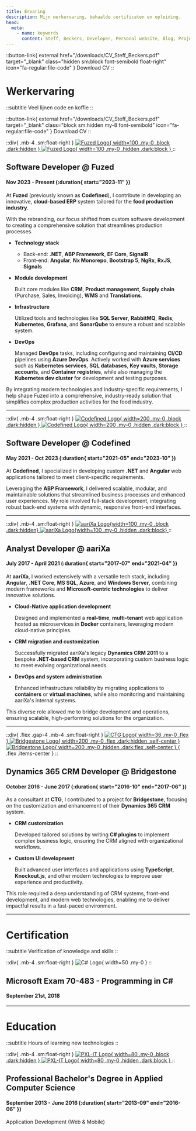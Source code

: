 ```yaml
---
title: Ervaring
description: Mijn werkervaring, behaalde certificaten en opleiding.
head:
  meta:
    - name: keywords
      content: Steff, Beckers, Developer, Personal website, Blog, Projects, Resume, CV, Work, Ervaring, Fuzed, Codefined, aariXa, CTG, Brigestone, PXL
---
```


::button-link{ external href="/downloads/CV_Steff_Beckers.pdf" target="\_blank" class="hidden sm:block font-semibold float-right" icon="fa-regular:file-code" }
Download CV
::

# Werkervaring

::subtitle
Veel lijnen code en koffie
::

<!-- TODO: CV in nederlands -->

::button-link{ external href="/downloads/CV_Steff_Beckers.pdf" target="\_blank" class="block sm:hidden my-8 font-semibold" icon="fa-regular:file-code" }
Download CV
::

::div{ .mb-4 .sm:float-right }
[
![Fuzed Logo](/images/logos/fuzed-logo-black.svg){ width=100 .my-0 .block .dark:hidden }
![Fuzed Logo](/images/logos/fuzed-logo-white.svg){ width=100 .my-0 .hidden .dark:block }
](https://fuzed.app)
::

## Software Developer @ Fuzed

#### Nov 2023 - Present (:duration{ start="2023-11" })

At **Fuzed** (previously known as **Codefined**), I contribute in developing an innovative, **cloud-based ERP** system tailored for the **food production industry**.

With the rebranding, our focus shifted from custom software development to creating a comprehensive solution that streamlines production processes.

- **Technology stack**

  - Back-end: **.NET**, **ABP Framework**, **EF Core**, **SignalR**
  - Front-end: **Angular**, **Nx Monorepo**, **Bootstrap 5**, **NgRx**, **RxJS**, **Signals**

- **Module development**

  Built core modules like **CRM**, **Product management**, **Supply chain** (Purchase, Sales, Invoicing), **WMS** and **Translations**.

- **Infrastructure**

  Utilized tools and technologies like **SQL Server**, **RabbitMQ**, **Redis**, **Kubernetes**, **Grafana**, and **SonarQube** to ensure a robust and scalable system.

- **DevOps**

  Managed **DevOps** tasks, including configuring and maintaining **CI/CD** pipelines using **Azure DevOps**. Actively worked with **Azure services** such as **Kubernetes services**, **SQL databases**, **Key vaults**, **Storage accounts**, and **Container registries**, while also managing the **Kubernetes dev cluster** for development and testing purposes.

By integrating modern technologies and industry-specific requirements, I help shape Fuzed into a comprehensive, industry-ready solution that simplifies complex production activities for the food industry.

<hr />

::div{ .mb-4 .sm:float-right }
[
![Codefined Logo](/images/logos/codefined-logo-black.svg){ width=200 .my-0 .block .dark:hidden }
![Codefined Logo](/images/logos/codefined-logo-white.svg){ width=200 .my-0 .hidden .dark:block }
](https://codefined.be)
::

## Software Developer @ Codefined

#### May 2021 - Oct 2023 (:duration{ start="2021-05" end="2023-10" })

At **Codefined**, I specialized in developing custom **.NET** and **Angular** web applications tailored to meet client-specific requirements.

Leveraging the **ABP Framework**, I delivered scalable, modular, and maintainable solutions that streamlined business processes and enhanced user experiences. My role involved full-stack development, integrating robust back-end systems with dynamic, responsive front-end interfaces.

<hr />

::div{ .mb-4 .sm:float-right }
[
![aariXa Logo](/images/logos/aarixa-logo-blue.png){width=100 .my-0 .block .dark:hidden}
![aariXa Logo](/images/logos/aarixa-logo-white.png){width=100 .my-0 .hidden .dark:block}
](https://www.aarixa.be)
::

## Analyst Developer @ aariXa

#### July 2017 - April 2021 (:duration{ start="2017-07" end="2021-04" })

At **aariXa**, I worked extensively with a versatile tech stack, including **Angular**, **.NET Core**, **MS SQL**, **Azure**, and **Windows Server**, combining modern frameworks and **Microsoft-centric technologies** to deliver innovative solutions.

- **Cloud-Native application development**

  Designed and implemented a **real-time**, **multi-tenant** web application hosted as microservices in **Docker** containers, leveraging modern cloud-native principles.

- **CRM migration and customization**

  Successfully migrated aariXa's legacy **Dynamics CRM 2011** to a bespoke **.NET-based CRM** system, incorporating custom business logic to meet evolving organizational needs.

- **DevOps and system administration**

  Enhanced infrastructure reliability by migrating applications to **containers** or **virtual machines**, while also monitoring and maintaining aariXa's internal systems.

This diverse role allowed me to bridge development and operations, ensuring scalable, high-performing solutions for the organization.

<hr />

::div{ .flex .gap-4 .mb-4 .sm:float-right }
[
![CTG Logo](/images/logos/ctg-logo.gif){ width=36 .my-0 .flex }
](https://be.ctg.com)
[
![Bridgestone Logo](/images/logos/bridgestone-logo-black.png){ width=200 .my-0 .flex .dark:hidden .self-center }
![Bridgestone Logo](/images/logos/bridgestone-logo-white.png){ width=200 .my-0 .hidden .dark:flex .self-center }
](https://www.bridgestone.eu){ .flex .items-center }
::

## Dynamics 365 CRM Developer @ Bridgestone

#### October 2016 - June 2017 (:duration{ start="2016-10" end="2017-06" })

As a consultant at **CTG**, I contributed to a project for **Bridgestone**, focusing on the customization and enhancement of their **Dynamics 365 CRM** system.

- **CRM customization**

  Developed tailored solutions by writing **C# plugins** to implement complex business logic, ensuring the CRM aligned with organizational workflows.

- **Custom UI development**

  Built advanced user interfaces and applications using **TypeScript**, **Knockout.js**, and other modern technologies to improve user experience and productivity.

This role required a deep understanding of CRM systems, front-end development, and modern web technologies, enabling me to deliver impactful results in a fast-paced environment.

<hr />

# Certification

::subtitle
Verification of knowledge and skills
::

::div{ .mb-4 .sm:float-right }
![C# Logo](/images/logos/csharp-logo.svg){ width=50 .my-0 }
::

## Microsoft Exam 70-483 - Programming in C#

#### September 21st, 2018

<hr />

# Education

::subtitle
Hours of learning new technologies
::

::div{ .mb-4 .sm:float-right }
[
![PXL-IT Logo](/images/logos/pxl-it-logo-black.png){ width=80 .my-0 .block .dark:hidden }
![PXL-IT Logo](/images/logos/pxl-it-logo-white.png){ width=80 .my-0 .hidden .dark:block }
](https://www.pxl.be/digital)
::

## Professional Bachelor's Degree in Applied Computer Science

#### September 2013 - June 2016 (:duration{ start="2013-09" end="2016-06" })

Application Development (Web & Mobile)
